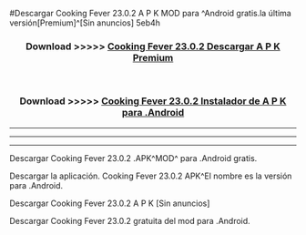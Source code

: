 #Descargar Cooking Fever 23.0.2 A P K MOD para ^Android gratis.la última versión[Premium]^[Sin anuncios] 5eb4h



<div align="center">
<h3>Download >>>>> <a href="https://es-web.web.app/?es= Cooking Fever 23.0.2">Cooking Fever 23.0.2 Descargar A P K Premium</a></h3><br>

<h3>Download >>>>> <a href="https://es-web.web.app/?es= Cooking Fever 23.0.2">Cooking Fever 23.0.2 Instalador de A P K para .Android</a></h3>
</div>


----------------------------------------------------------

----------------------------------------------------------

----------------------------------------------------------

Descargar Cooking Fever 23.0.2 .APK^MOD^ para .Android gratis.

Descargar la aplicación. Cooking Fever 23.0.2 APK^El nombre es la versión para .Android.

Descargar Cooking Fever 23.0.2 A P K [Sin anuncios]

Descargar Cooking Fever 23.0.2 gratuita del mod para .Android.